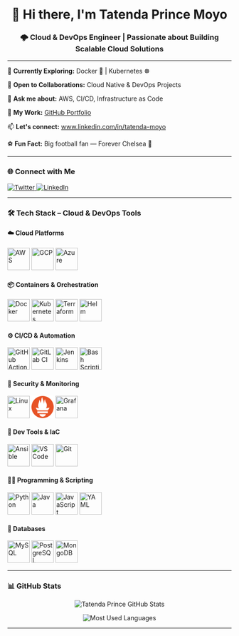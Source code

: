 <h1 align="center">👋 Hi there, I'm Tatenda Prince Moyo</h1>
<h3 align="center">🌩️ Cloud & DevOps Engineer | Passionate about Building Scalable Cloud Solutions</h3>

---

🚀 **Currently Exploring:** Docker 🐳 | Kubernetes ☸️  

🤝 **Open to Collaborations:** Cloud Native & DevOps Projects 

💬 **Ask me about:** AWS, CI/CD, Infrastructure as Code  

📂 **My Work:** [GitHub Portfolio](https://github.com/Tatenda-Prince)  

📫 **Let's connect:** www.linkedin.com/in/tatenda-moyo

⚽ **Fun Fact:** Big football fan — Forever Chelsea 💙  

---

### 🌐 Connect with Me

<p align="left">
  <a href="https://twitter.com/tatendapri94335" target="_blank">
    <img src="https://raw.githubusercontent.com/rahuldkjain/github-profile-readme-generator/master/src/images/icons/Social/twitter.svg" alt="Twitter" height="30" width="40" />
  </a>
  <a href="https://www.linkedin.com/in/tatenda-moyo-9a69b8321/" target="_blank">
    <img src="https://raw.githubusercontent.com/rahuldkjain/github-profile-readme-generator/master/src/images/icons/Social/linked-in-alt.svg" alt="LinkedIn" height="30" width="40" />
  </a>
</p>

---

### 🛠️ Tech Stack – Cloud & DevOps Tools

#### ☁️ Cloud Platforms
<p>
  <img src="https://cdn.jsdelivr.net/gh/devicons/devicon/icons/amazonwebservices/amazonwebservices-original-wordmark.svg" title="AWS" width="50" height="50"/>
  <img src="https://cdn.jsdelivr.net/gh/devicons/devicon/icons/googlecloud/googlecloud-original.svg" title="GCP" width="50" height="50"/>
  <img src="https://cdn.jsdelivr.net/gh/devicons/devicon/icons/azure/azure-original.svg" title="Azure" width="50" height="50"/>
</p>

#### 📦 Containers & Orchestration
<p>
  <img src="https://cdn.jsdelivr.net/gh/devicons/devicon/icons/docker/docker-original-wordmark.svg" title="Docker" width="50" height="50"/>
  <img src="https://www.vectorlogo.zone/logos/kubernetes/kubernetes-icon.svg" title="Kubernetes" width="50" height="50"/>
  <img src="https://cdn.jsdelivr.net/gh/devicons/devicon/icons/terraform/terraform-original-wordmark.svg" title="Terraform" width="50" height="50"/>
  <img src="https://cdn.jsdelivr.net/gh/devicons/devicon/icons/helm/helm-original.svg" title="Helm" width="50" height="50"/>
</p>

#### ⚙️ CI/CD & Automation
<p>
  <img src="https://cdn.jsdelivr.net/gh/devicons/devicon/icons/github/github-original.svg" title="GitHub Actions" width="50" height="50"/>
  <img src="https://www.vectorlogo.zone/logos/gitlab/gitlab-icon.svg" title="GitLab CI" width="50" height="50"/>
  <img src="https://www.vectorlogo.zone/logos/jenkins/jenkins-icon.svg" title="Jenkins" width="50" height="50"/>
  <img src="https://cdn.jsdelivr.net/gh/devicons/devicon/icons/bash/bash-original.svg" title="Bash Scripting" width="50" height="50"/>
</p>

#### 🔐 Security & Monitoring
<p>
  <img src="https://cdn.jsdelivr.net/gh/devicons/devicon/icons/linux/linux-original.svg" title="Linux" width="50" height="50"/>
  <img src="https://raw.githubusercontent.com/devicons/devicon/master/icons/prometheus/prometheus-original.svg" title="Prometheus" width="50" height="50"/>
  <img src="https://www.vectorlogo.zone/logos/grafana/grafana-icon.svg" title="Grafana" width="50" height="50"/>
</p>

#### 🧰 Dev Tools & IaC
<p>
  <img src="https://cdn.jsdelivr.net/gh/devicons/devicon/icons/ansible/ansible-original.svg" title="Ansible" width="50" height="50"/>
  <img src="https://cdn.jsdelivr.net/gh/devicons/devicon/icons/vscode/vscode-original.svg" title="VS Code" width="50" height="50"/>
  <img src="https://cdn.jsdelivr.net/gh/devicons/devicon/icons/git/git-original.svg" title="Git" width="50" height="50"/>
</p>

#### 🧑‍💻 Programming & Scripting
<p>
  <img src="https://cdn.jsdelivr.net/gh/devicons/devicon/icons/python/python-original.svg" title="Python" width="50" height="50"/>
  <img src="https://cdn.jsdelivr.net/gh/devicons/devicon/icons/java/java-original.svg" title="Java" width="50" height="50"/>
  <img src="https://cdn.jsdelivr.net/gh/devicons/devicon/icons/javascript/javascript-original.svg" title="JavaScript" width="50" height="50"/>
  <img src="https://cdn.jsdelivr.net/gh/devicons/devicon/icons/yaml/yaml-original.svg" title="YAML" width="50" height="50"/>
</p>

#### 💾 Databases
<p>
  <img src="https://cdn.jsdelivr.net/gh/devicons/devicon/icons/mysql/mysql-original-wordmark.svg" title="MySQL" width="50" height="50"/>
  <img src="https://cdn.jsdelivr.net/gh/devicons/devicon/icons/postgresql/postgresql-original-wordmark.svg" title="PostgreSQL" width="50" height="50"/>
  <img src="https://cdn.jsdelivr.net/gh/devicons/devicon/icons/mongodb/mongodb-original-wordmark.svg" title="MongoDB" width="50" height="50"/>
</p>

---

### 📊 GitHub Stats

<p align="center">
  <img src="https://github-readme-stats.vercel.app/api?username=Tatenda-Prince&show_icons=true&theme=radical" alt="Tatenda Prince GitHub Stats" />
</p>
<p align="center">
  <img src="https://github-readme-stats.vercel.app/api/top-langs/?username=Tatenda-Prince&layout=compact&langs_count=8&theme=radical" alt="Most Used Languages" />
</p>

---

